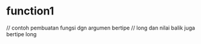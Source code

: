 function1
=========

// contoh pembuatan fungsi dgn argumen bertipe   // long dan nilai balik juga bertipe long
